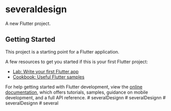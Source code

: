 # severaldesign

A new Flutter project.

## Getting Started

This project is a starting point for a Flutter application.

A few resources to get you started if this is your first Flutter project:

- [Lab: Write your first Flutter app](https://docs.flutter.dev/get-started/codelab)
- [Cookbook: Useful Flutter samples](https://docs.flutter.dev/cookbook)

For help getting started with Flutter development, view the
[online documentation](https://docs.flutter.dev/), which offers tutorials,
samples, guidance on mobile development, and a full API reference.
#   s e v e r a l D e s i g n n  
 #   s e v e r a l D e s i g n n  
 #   s e v e r a l D e s i g n n  
 #   s e v e r a l  
 